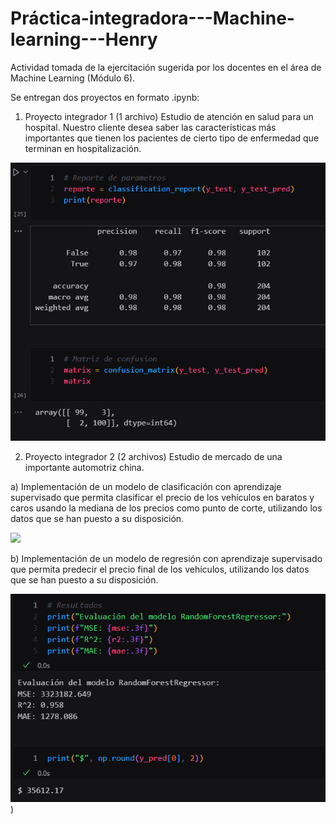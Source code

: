 # Práctica-integradora---Machine-learning---Henry
Actividad tomada de la ejercitación sugerida por los docentes en el área de Machine Learning (Módulo 6).

Se entregan dos proyectos en formato .ipynb:

1) Proyecto integrador 1 (1 archivo)
Estudio de atención en salud para un hospital.
Nuestro cliente desea saber las características más importantes que tienen los pacientes de cierto tipo de enfermedad que terminan en hospitalización.
   
![](https://github.com/GermanSartori/Pr-ctica-integradora---Machine-learning---Henry/blob/main/src/1_hospital.png)



2) Proyecto integrador 2 (2 archivos)
Estudio de mercado de una importante automotriz china.
   
a) Implementación de un modelo de clasificación con aprendizaje supervisado que permita clasificar el precio de los vehículos en baratos y caros usando la mediana de los precios como punto de corte, utilizando los datos que se han puesto a su disposición.
   
![]([https://github.com/GermanSartori/Pr-ctica-integradora---Machine-learning---Henry/blob/main/src/1_hospital.png](https://github.com/GermanSartori/Pr-ctica-integradora---Machine-learning---Henry/blob/main/src/2_clasificacion.png))



b) Implementación de un modelo de regresión con aprendizaje supervisado que permita predecir el precio final de los vehículos, utilizando los datos que se han puesto a su disposición.
   
![](https://github.com/GermanSartori/Pr-ctica-integradora---Machine-learning---Henry/blob/main/src/2_regresion.png))
